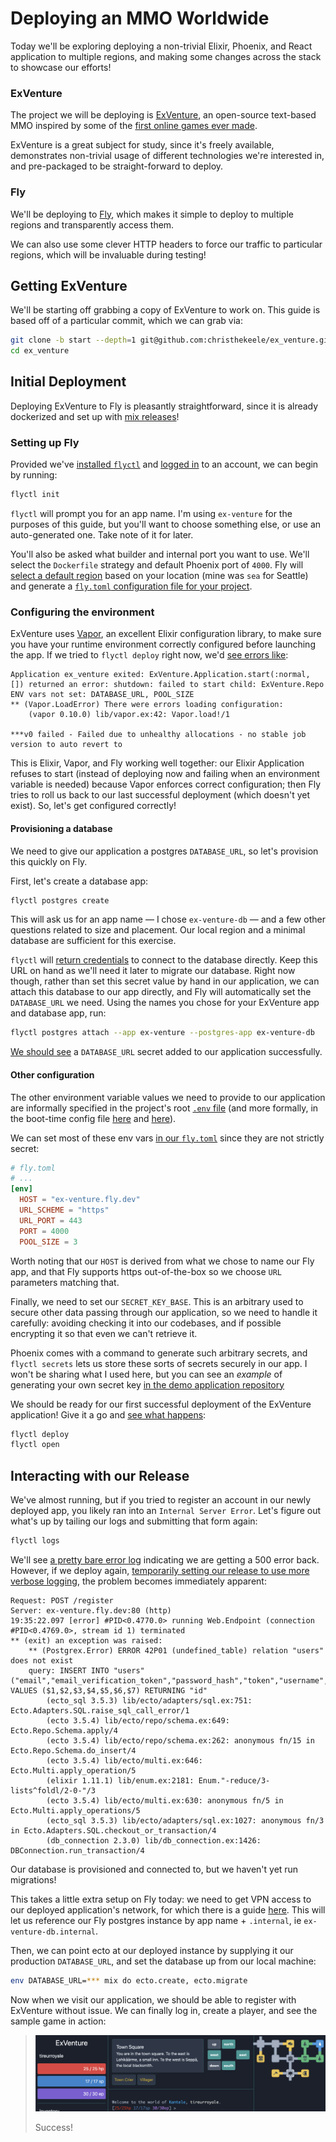 Deploying an MMO Worldwide
==========================

Today we'll be exploring deploying a non-trivial Elixir, Phoenix, and React application to multiple regions, and making some changes across the stack to showcase our efforts!

### ExVenture

The project we will be deploying is [ExVenture](https://exventure.org/readme.html), an open-source text-based MMO inspired by some of the [first online games ever made](https://en.wikipedia.org/wiki/MUD).

ExVenture is a great subject for study, since it's freely available, demonstrates non-trivial usage of different technologies we're interested in, and pre-packaged to be straight-forward to deploy.

### Fly

We'll be deploying to [Fly](https://fly.io), which makes it simple to deploy to multiple regions and transparently access them.

We can also use some clever HTTP headers to force our traffic to particular regions, which will be invaluable during testing!

Getting ExVenture
-----------------

We'll be starting off grabbing a copy of ExVenture to work on. This guide is based off of a particular commit, which we can grab via:

```sh
git clone -b start --depth=1 git@github.com:christhekeele/ex_venture.git
cd ex_venture
```

Initial Deployment
------------------

Deploying ExVenture to Fly is pleasantly straightforward, since it is already dockerized and set up with [mix releases](https://hexdocs.pm/mix/1.11.3/Mix.Tasks.Release.html)!

### Setting up Fly

Provided we've [installed `flyctl`](https://fly.io/docs/getting-started/installing-flyctl/) and [logged in](https://fly.io/docs/getting-started/login-to-fly/) to an account, we can begin by running:

```sh
flyctl init
```

`flyctl` will prompt you for an app name. I'm using `ex-venture` for the purposes of this guide, but you'll want to choose something else, or use an auto-generated one. Take note of it for later.

You'll also be asked what builder and internal port you want to use. We'll select the `Dockerfile` strategy and default Phoenix port of `4000`. Fly will [select a default region](https://github.com/christhekeele/ex_venture/compare/flyctl-init~1...flyctl-init) based on your location (mine was `sea` for Seattle) and generate a [`fly.toml` configuration file for your project](https://github.com/christhekeele/ex_venture/compare/fly-toml~1...fly-toml).

### Configuring the environment

ExVenture uses [Vapor](https://github.com/keathley/vapor), an excellent Elixir configuration library, to make sure you have your runtime environment correctly configured before launching the app. If we tried to `flyctl deploy` right now, we'd [see errors like](https://github.com/christhekeele/ex_venture/compare/unconfigured-deployment~1...unconfigured-deployment):

```
Application ex_venture exited: ExVenture.Application.start(:normal, []) returned an error: shutdown: failed to start child: ExVenture.Repo
ENV vars not set: DATABASE_URL, POOL_SIZE
** (Vapor.LoadError) There were errors loading configuration:
    (vapor 0.10.0) lib/vapor.ex:42: Vapor.load!/1

***v0 failed - Failed due to unhealthy allocations - no stable job version to auto revert to
```

This is Elixir, Vapor, and Fly working well together: our Elixir Application refuses to start (instead of deploying now and failing when an environment variable is needed) because Vapor enforces correct configuration; then Fly tries to roll us back to our last successful deployment (which doesn't yet exist). So, let's get configured correctly!

#### Provisioning a database

We need to give our application a postgres `DATABASE_URL`, so let's provision this quickly on Fly.

First, let's create a database app:

```sh
flyctl postgres create
```

This will ask us for an app name — I chose `ex-venture-db` — and a few other questions related to size and placement. Our local region and a minimal database are sufficient for this exercise.

`flyctl` will [return credentials](https://github.com/christhekeele/ex_venture/compare/flyctl-pg-create~1...flyctl-pg-create) to connect to the database directly. Keep this URL on hand as we'll need it later to migrate our database. Right now though, rather than set this secret value by hand in our application, we can attach this database to our app directly, and Fly will automatically set the `DATABASE_URL` we need. Using the names you chose for your ExVenture app and database app, run:

```sh
flyctl postgres attach --app ex-venture --postgres-app ex-venture-db
```

[We should see](https://github.com/christhekeele/ex_venture/compare/flyctl-pg-attach~1...flyctl-pg-attach) a `DATABASE_URL` secret added to our application successfully.

#### Other configuration

The other environment variable values we need to provide to our application are informally specified in the project's root [`.env` file](https://github.com/christhekeele/ex_venture/blob/start/.env) (and more formally, in the boot-time config file [here](https://github.com/christhekeele/ex_venture/blob/start/lib/ex_venture/config.ex#L36-L37) and [here](https://github.com/christhekeele/ex_venture/blob/start/lib/ex_venture/config.ex#L55-L59)).

We can set most of these env vars [in our `fly.toml`](https://fly.io/docs/reference/configuration/#the-env-variables-section) since they are not strictly secret:

```toml
# fly.toml
# ...
[env]
  HOST = "ex-venture.fly.dev"
  URL_SCHEME = "https"
  URL_PORT = 443
  PORT = 4000
  POOL_SIZE = 3
```

Worth noting that our `HOST` is derived from what we chose to name our Fly app, and that Fly supports https out-of-the-box so we choose `URL` parameters matching that.

Finally, we need to set our `SECRET_KEY_BASE`. This is an arbitrary used to secure other data passing through our application, so we need to handle it carefully: avoiding checking it into our codebases, and if possible encrypting it so that even we can't retrieve it.

Phoenix comes with a command to generate such arbitrary secrets, and `flyctl secrets` lets us store these sorts of secrets securely in our app. I won't be sharing what I used here, but you can see an *example* of generating your own secret key [in the demo application repository](https://github.com/christhekeele/ex_venture/compare/add-secret-key~1...add-secret-key)

We should be ready for our first successful deployment of the ExVenture application! Give it a go and [see what happens](https://github.com/christhekeele/ex_venture/compare/initial-deploy~1...initial-deploy):

```sh
flyctl deploy
flyctl open
```

Interacting with our Release
----------------------------

We've almost running, but if you tried to register an account in our newly deployed app, you likely ran into an `Internal Server Error`. Let's figure out what's up by tailing our logs and submitting that form again:

```sh
flyctl logs
```

We'll see [a pretty bare error log](https://github.com/christhekeele/ex_venture/compare/flyctl-logs-info~1...flyctl-logs-info) indicating we are getting a 500 error back. However, if we deploy again, [temporarily setting our release to use more verbose logging](https://github.com/christhekeele/ex_venture/compare/verbose-logging~1...verbose-logging), the problem becomes immediately apparent:

```
Request: POST /register
Server: ex-venture.fly.dev:80 (http)
19:35:22.097 [error] #PID<0.4770.0> running Web.Endpoint (connection #PID<0.4769.0>, stream id 1) terminated
** (exit) an exception was raised:
    ** (Postgrex.Error) ERROR 42P01 (undefined_table) relation "users" does not exist
    query: INSERT INTO "users" ("email","email_verification_token","password_hash","token","username","inserted_at","updated_at") VALUES ($1,$2,$3,$4,$5,$6,$7) RETURNING "id"
        (ecto_sql 3.5.3) lib/ecto/adapters/sql.ex:751: Ecto.Adapters.SQL.raise_sql_call_error/1
        (ecto 3.5.4) lib/ecto/repo/schema.ex:649: Ecto.Repo.Schema.apply/4
        (ecto 3.5.4) lib/ecto/repo/schema.ex:262: anonymous fn/15 in Ecto.Repo.Schema.do_insert/4
        (ecto 3.5.4) lib/ecto/multi.ex:646: Ecto.Multi.apply_operation/5
        (elixir 1.11.1) lib/enum.ex:2181: Enum."-reduce/3-lists^foldl/2-0-"/3
        (ecto 3.5.4) lib/ecto/multi.ex:630: anonymous fn/5 in Ecto.Multi.apply_operations/5
        (ecto_sql 3.5.3) lib/ecto/adapters/sql.ex:1027: anonymous fn/3 in Ecto.Adapters.SQL.checkout_or_transaction/4
        (db_connection 2.3.0) lib/db_connection.ex:1426: DBConnection.run_transaction/4
```

Our database is provisioned and connected to, but we haven't yet run migrations!

This takes a little extra setup on Fly today: we need to get VPN access to our deployed application's network, for which there is a guide [here](https://fly.io/docs/reference/privatenetwork/#private-network-vpn). This will let us reference our Fly postgres instance by app name + `.internal`, ie `ex-venture-db.internal`.

Then, we can point ecto at our deployed instance by supplying it our production `DATABASE_URL`, and set the database up from our local machine:

```sh
env DATABASE_URL=*** mix do ecto.create, ecto.migrate
```


Now when we visit our application, we should be able to register with ExVenture without issue. We can finally log in, create a player, and see the sample game in action:

> ![Success!](img/ex_venture_start.png)
>
> Success!
